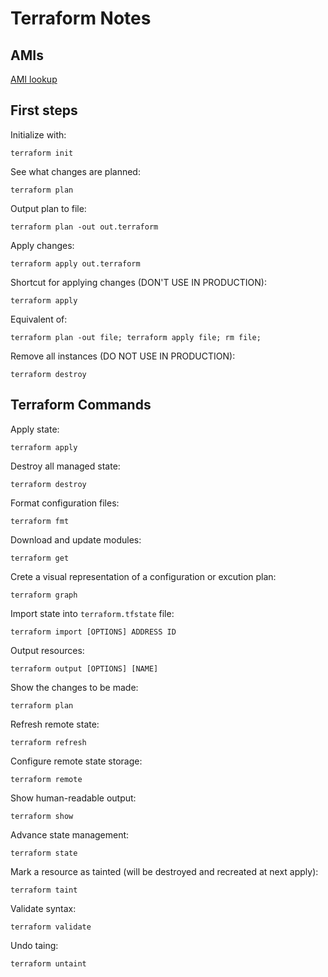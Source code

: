 # Terraform Notes

## AMIs

[AMI lookup](https://cloud-images.ubuntu.com/locator/ec2/)

## First steps

Initialize with:

    terraform init

See what changes are planned:

    terraform plan

Output plan to file:

    terraform plan -out out.terraform

Apply changes:

    terraform apply out.terraform

Shortcut for applying changes (DON'T USE IN PRODUCTION):

    terraform apply

Equivalent of:

    terraform plan -out file; terraform apply file; rm file;

Remove all instances (DO NOT USE IN PRODUCTION):

    terraform destroy

## Terraform Commands

Apply state:

    terraform apply

Destroy all managed state:

    terraform destroy

Format configuration files:

    terraform fmt

Download and update modules:

    terraform get

Crete a visual representation of a configuration or excution plan:

    terraform graph

Import state into `terraform.tfstate` file:

    terraform import [OPTIONS] ADDRESS ID

Output resources:

    terraform output [OPTIONS] [NAME]

Show the changes to be made:

    terraform plan

Refresh remote state:

    terraform refresh

Configure remote state storage:

    terraform remote

Show human-readable output:

    terraform show

Advance state management:

    terraform state

Mark a resource as tainted (will be destroyed and recreated at next apply):

    terraform taint

Validate syntax:

    terraform validate

Undo taing:

    terraform untaint
